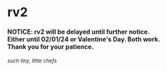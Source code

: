 # rv2
**NOTICE: rv2 will be delayed until further notice.<br>
Either until 02/01/24 or Valentine's Day. Both work.<br>
Thank you for your patience.**
<br><br>
<sub>_such tiny, little chefs_</sub>
